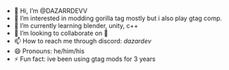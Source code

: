 - 👋 Hi, I’m @DAZARRDEVV
- 👀 I’m interested in modding gorilla tag mostly but i also play gtag comp.
- 🌱 I’m currently learning blender, unity, c++
- 💞️ I’m looking to collaborate on 🤫
- 📫 How to reach me through discord: _dazardev_
- 😄 Pronouns: he/him/his
- ⚡ Fun fact: ive been using gtag mods for 3 years

<!---
DAZARRDEVV/DAZARRDEVV is a ✨ special ✨ repository because its `README.md` (this file) appears on your GitHub profile.
You can click the Preview link to take a look at your changes.
--->
